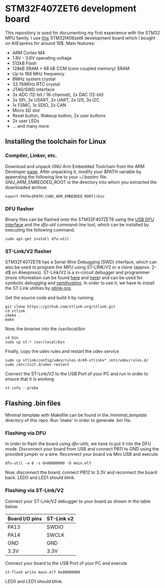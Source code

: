 # STM32F407ZET6 development board

This repository is used for documenting my first experience with the STM32 MPU family. I use [this](https://www.aliexpress.com/item/32901691948.html) STM32f406zet6 development board which I bought on AliExpress for around 18$.
Main features:
 - ARM Cortex M4
 - 1.8V - 3.6V operating voltage
 - 512kB Flash
 - 128kB SRAM + 68 kB CCM (core coupled memory) SRAM
 - Up to 168 MHz frequency
 - 8MHz system crystal
 - 32.768KHz RTC crystal
 - JTAG/SWD interface
 - 3x ADC (12-bit / 16-channel), 2x DAC (12-bit)
 -  3x SPI, 3x USART, 2x UART, 2x I2S, 3x I2C
 - 1x FSMC, 1x SDIO, 2x CAN
 - Micro SD slot
 - Reset button, Wakeup button, 2x user buttons
 - 2x user LEDs
 - ... and many more

## Installing the toolchain for Linux
### Compiler, Linker, etc. 

Download and unpack GNU Arm Embedded Toolchain from the ARM Developer [page](https://developer.arm.com/tools-and-software/open-source-software/developer-tools/gnu-toolchain/gnu-rm/downloads). After unpacking it, modify your $PATH variable by appending the following line to your *~/.bashrc* file. GNU_ARM_EMBEDDED_ROOT is the directory into which you extracted the downloaded archive.

```
export PATH=$PATH:[GNU_ARM_EMBEDDED_ROOT]/bin
```
### DFU flasher

Binary files can be flashed onto the STM32F407ZET6 using the [USB DFU interface](https://www.st.com/resource/en/application_note/cd00264379-usb-dfu-protocol-used-in-the-stm32-bootloader-stmicroelectronics.pdf) and the *dfu-util* command-line tool, which can be installed by executing the following command.

```
sudo apt-get install dfu-util
```


### ST-Link/V2 flasher 

STM32F407ZET6 has a Serial Wire Debugging (SWD) interface, which can also be used to program the MPU using ST-LINK/V2 or a clone (approx. 2-4$ on Aliexpress). ST-Link/V2 is a in-circuit debugger and programmer (more information can be found [here](https://www.st.com/en/development-tools/st-link-v2.html) and [here](https://www.st.com/resource/en/user_manual/dm00026748-st-link-v2-in-circuit-debugger-programmer-for-stm8-and-stm32-stmicroelectronics.pdf)) and can be used for symbolic debugging and [semihosting](https://www.keil.com/support/man/docs/armcc/armcc_pge1358787046598.htm). 
In order to use it, we have to install the ST-Link utilities by [stlink-org](https://github.com/stlink-org). 

Get the source code and build it by running: 
```
git clone https://github.com/stlink-org/stlink.git 
cd stlink
cmake .
make
```
Now, the binaries into the */usr/local/bin*
```
cd bin
sudo cp st-* /usr/local/bin
```
Finally, copy the udev rules and restart the udev service
```
sudo cp stlink/config/udev/rules.d/49-stlinkv* /etc/udev/rules.d/
sudo /etc/init.d/udev restart
```

Connect the ST-Link/V2 to the USB Port of your PC and run in order to ensure that it is working
```
st-info --probe
```

## Flashing .bin files

Minimal template with Makefile can be found in the */minimal_template* directory of this repo. Run 'make' in order to generate .bin file.

### Flashing via DFU
In order to flash the board using *dfu-utils*, we have to put it into the DFU mode. Disconnect your board from USB and connect PB11 to GND using the provided jumper or a wire. Reconnect your board via Mini USB and execute 
```
dfu-util -a 0 -s 0x08000000 -D main.elf
```
Now, disconnect the board, connect PB12 to 3.3V and reconnect the board back. LED0 and LED1 should blink.



### Flashing via ST-Link/V2
Connect your ST-Link/V2 debugger to your board as shown in the table below.

| Board I/O pins | ST-Link v2 |
| --- | --- |
| PA13 | SWDIO |
| PA14 | SWCLK |
| GND | GND |
| 3.3V | 3.3V |

Connect your board to the USB Port of your PC and execute

```
st-flash write main.elf 0x08000000
```

LED0 and LED1 should blink.
